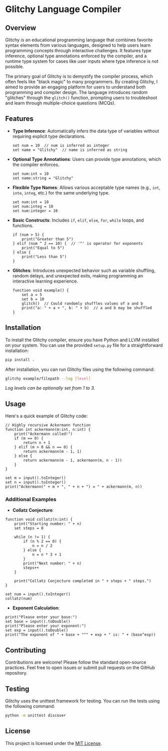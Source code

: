 # Glitchy Language Compiler

## Overview

Glitchy is an educational programming language that combines favorite syntax elements from various languages, designed to help users learn programming concepts through interactive challenges. It features type inference, optional type annotations enforced by the compiler, and a runtime type system for cases like user inputs where type inference is not possible.

The primary goal of Glitchy is to demystify the compiler process, which often feels like "black magic" to many programmers. By creating Glitchy, I aimed to provide an engaging platform for users to understand both programming and compiler design. The language introduces random "glitches" through the `glitch()` function, prompting users to troubleshoot and learn through multiple-choice questions (MCQs).

## Features

- **Type Inference**: Automatically infers the data type of variables without requiring explicit type declarations.

  ```glitchy
  set num = 10  // num is inferred as integer
  set name = "Glitchy"  // name is inferred as string
  ```

- **Optional Type Annotations**: Users can provide type annotations, which the compiler enforces.

  ```glitchy
  set num:int = 10
  set name:string = "Glitchy"
  ```

- **Flexible Type Names**: Allows various acceptable type names (e.g., `int`, `inte`, `integ`, etc.) for the same underlying type.

  ```glitchy
  set num:int = 10
  set num:integ = 10
  set num:integer = 10
  ```

- **Basic Constructs**: Includes `if`, `elif`, `else`, `for`, `while` loops, and functions.

  ```glitchy
  if (num > 5) {
      print("Greater than 5")
  } elif (num ^ 2 == 10) {  // '^' is operator for exponents
      print("Equal to 5")
  } else {
      print("Less than 5")
  }
  ```

- **Glitches**: Introduces unexpected behavior such as variable shuffling, random delays, and unexpected exits, making programming an interactive learning experience.

  ```glitchy
  function void example() {
      set a = 5
      set b = 10
      glitch()  // Could randomly shuffles values of a and b
      print("a: " + a + ", b: " + b)  // a and b may be shuffled
  }
  ```

## Installation

To install the Glitchy compiler, ensure you have Python and LLVM installed on your system. You can use the provided `setup.py` file for a straightforward installation:

```bash
pip install .
```

After installation, you can run Glitchy files using the following command:

```bash
glitchy example/filepath --log [level]
```

_Log levels can be optionally set from 1 to 3._

## Usage

Here's a quick example of Glitchy code:

```glitchy
// Highly recursive Ackermann function
function int ackermann(m:int, n:int) {
    print("Ackermann called!")
    if (m == 0) {
        return n + 1
    } elif (m > 0 && n == 0) {
        return ackermann(m - 1, 1)
    } else {
        return ackermann(m - 1, ackermann(m, n - 1))
    }
}

set m = input().toInteger()
set n = input().toInteger()
print("Ackermann(" + m + ", " + n + ") = " + ackermann(m, n))
```

### Additional Examples

- **Collatz Conjecture**:

```glitchy
function void collatz(n:int) {
    print("Starting number: " + n)
    set steps = 0

    while (n != 1) {
        if (n % 2 == 0) {
            n = n / 2
        } else {
            n = n * 3 + 1
        }
        print("Next number: " + n)
        steps++
    }

    print("Collatz Conjecture completed in " + steps + " steps.")
}

set num = input().toInteger()
collatz(num)
```

- **Exponent Calculation**:

```glitchy
print("Please enter your base:")
set base = input().toDouble()
print("Please enter your exponent:")
set exp = input().toDouble()
print("The exponent of " + base + "^" + exp + " is: " + (base^exp))
```

## Contributing

Contributions are welcome! Please follow the standard open-source practices. Feel free to open issues or submit pull requests on the GitHub repository.

## Testing

Glitchy uses the unittest framework for testing. You can run the tests using the following command:

```bash
python -m unittest discover
```

## License

This project is licensed under the [MIT License](LICENSE).
